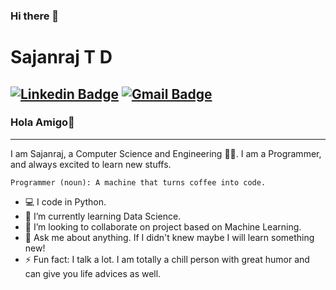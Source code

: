 ### Hi there 👋



# Sajanraj T D

[![Linkedin Badge](https://img.shields.io/badge/sajanraj?style=flat-square&logo=Linkedin&logoColor=white&link=https://www.linkedin.com/in/sajanraj-t-d-723226111/)](https://www.linkedin.com/in/sajanraj-t-d-723226111/) 
[![Gmail Badge](https://img.shields.io/badge/-sajanraj.t.d@gmail.com-c14438?style=flat-square&logo=Gmail&logoColor=white&link=mailto:sajanraj.t.d@gmail.com)](sajanraj.t.d@gmail.com)
---
### Hola Amigo👋
---
I am Sajanraj, a Computer Science and Engineering :student:. I am a Programmer, and always excited to learn new stuffs. 
```
Programmer (noun): A machine that turns coffee into code.
```
- :computer: I code in Python.
- 🌱 I’m currently learning Data Science.
- 👯 I’m looking to collaborate on project based on Machine Learning.
- 💬 Ask me about anything. If I didn't knew maybe I will learn something new!
- ⚡ Fun fact: I talk a lot. I am totally a chill person with great humor and can give you life advices as well.

```

